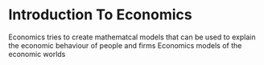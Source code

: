 # Introduction To Economics
Economics tries to create mathematcal models that can be used to explain the economic behaviour of people and firms
Economics models of the economic worlds


